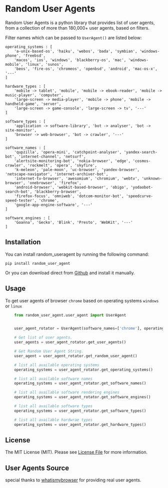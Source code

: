 Random User Agents
==================

Random User Agents is a python library that provides list of user agents,
from a collection of more than 180,000+ user agents, based on filters.

Filter names which can be passed to `UserAgent()` are listed below:

    operating_systems : [
        'a-unix-based-os', 'haiku', 'webos', 'bada', 'symbian', 'windows-phone', 'freebsd',
        'macos', 'ios', 'windows', 'blackberry-os', 'mac', 'windows-mobile', 'linux', 'sunos',
        'beos', 'fire-os', 'chromeos', 'openbsd', 'android', 'mac-os-x', '---'
    ]

    hardware_types : [
        'mobile -> tablet', 'mobile', 'mobile -> ebook-reader', 'mobile -> music-player', 'computer',
        'large-screen -> media-player', 'mobile -> phone', 'mobile -> handheld-game', 'server',
        'large-screen -> game-console', 'large-screen -> tv', '---'
    ]

    software_types : [
        'application -> software-library', 'bot -> analyser', 'bot -> site-monitor',
        'browser -> web-browser', 'bot -> crawler', '---'
    ]

    software_names : [
        'qupzilla', 'opera-mini', 'catchpoint-analyser', 'yandex-search-bot', 'internet-channel', 'netsurf',
        'alertsite-monitoring-bot', 'nokia-browser', 'edge', 'cosmos-crawler', 'rockmelt', 'opera', 'skyfire',
        'k-meleon', 'pale-moon', 'uc-browser', 'yandex-browser', 'netscape-navigator', 'internet-archiver-bot',
        'internet-tv-browser', 'awesomium', 'chromium', 'webtv', 'unknown-browser', 'onebrowser', 'firefox',
        'android-browser', 'webkit-based-browser', 'obigo', 'yodaobot-search-bot', 'blackberry-browser',
        'firefox-focus', 'omniweb', 'dotcom-monitor-bot', 'speedcurve-speed-tester', 'chrome',
        'google-app-engine-software', '---'
    ]

    software_engines : [
        'Goanna', 'Gecko', 'Blink', 'Presto', 'WebKit', '---'
    ]


Installation
------------

You can install random_useragent by running the following command:

    pip install random_user_agent

Or you can download direct from [Github](https://github.com/Luqman-Ud-Din/random_user_agent) and install it manually.


Usage
-----

To get user agents of browser `chrome` based on operating systems `windows` or `linux`


```python
    from random_user_agent.user_agent import UserAgent


    user_agent_rotator = UserAgent(software_names=['chrome'], operating_systems=['windows', 'linux'])

    # Get list of user agents.
    user_agents = user_agent_rotator.get_user_agents()

    # Get Random User Agent String.
    user_agent = user_agent_rotator.get_random_user_agent()

    # list all available operating systems
    operating_systems = user_agent_rotator.get_operating_systems()

    # list all available software names
    operating_systems = user_agent_rotator.get_software_names()

    # list all available software rendering engines
    operating_systems = user_agent_rotator.get_software_engines()

    # list all available software types
    operating_systems = user_agent_rotator.get_software_types()

    # list all available hardwrae types
    operating_systems = user_agent_rotator.get_hardware_types()

```

License
-------
The MIT License (MIT). Please see [License File](LICENSE) for more information.


User Agents Source
-------
special thanks to [whatismybrowser](https://developers.whatismybrowser.com/) for providing real user agents.
